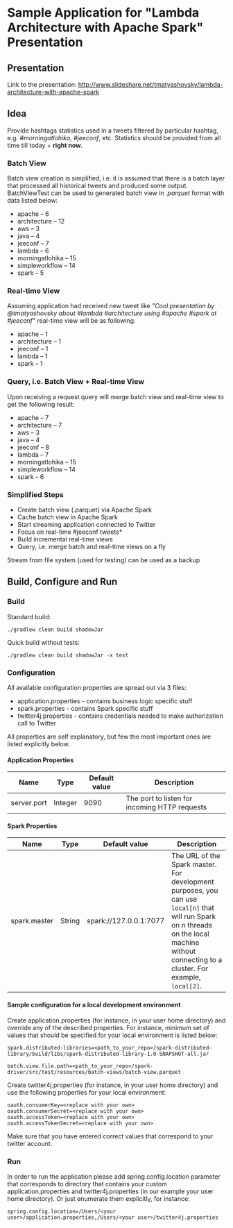 # Sample Application for "Lambda Architecture with Apache Spark" Presentation

## Presentation
Link to the presentation: http://www.slideshare.net/tmatyashovsky/lambda-architecture-with-apache-spark

## Idea
Provide hashtags statistics used in a tweets filtered by particular hashtag, e.g. *#morningatlohika*, *#jeeconf*, etc.
Statistics should be provided from all time till today + **right now**.

### Batch View
Batch view creation is simplified, i.e. it is assumed that there is a batch layer that processed all historical tweets and produced some output. BatchViewTest can be used to generated batch view in *.parquet* format with data listed below:
* apache – 6
* architecture – 12
* aws – 3
* java – 4
* jeeconf – 7
* lambda – 6
* morningatlohika – 15 
* simpleworkflow – 14
* spark – 5

### Real-time View
Assuming application had received new tweet like 
*"Cool presentation by @tmatyashovsky about #lambda #architecture using #apache #spark at #jeeconf"* 
real-time view will be as following:
* apache – 1
* architecture – 1
* jeeconf – 1
* lambda – 1
* spark – 1

### Query, i.e. Batch View + Real-time View
Upon receiving a request query will merge batch view and real-time view to get the following result:
* apache – 7
* architecture – 7
* aws – 3
* java – 4
* jeeconf – 8
* lambda – 7
* morningatlohika – 15 
* simpleworkflow – 14
* spark – 6

### Simplified Steps
* Create batch view (.parquet) via Apache Spark
* Cache batch view in Apache Spark
* Start streaming application connected to Twitter
* Focus on real-time #jeeconf tweets*
* Build incremental real-time views
* Query, i.e. merge batch and real-time views on a fly

Stream from file system (used for testing) can be used as a backup

## Build, Configure and Run

### Build
Standard build:
```
./gradlew clean build shadowJar
```
Quick build without tests:
```
./gradlew clean build shadowJar -x test
```
### Configuration
All available configuration properties are spread out via 3 files:
* application.properties - contains business logic specific stuff
* spark.properties - contains Spark specific stuff
* twitter4j.properties - contains credentials needed to make authorization call to Twitter

All properties are self explanatory, but few the most important ones are listed explicitly below. 

#### Application Properties
| Name | Type | Default value | Description |
| ---- | ---- | ------------- | ----------- |
| server.port | Integer | 9090 | The port to listen for incoming HTTP requests |

#### Spark Properties
| Name | Type | Default value | Description |
| ---- | ---- | ------------- | ----------- |
| spark.master | String | spark://127.0.0.1:7077 | The URL of the Spark master. For development purposes, you can use `local[n]` that will run Spark on n threads on the local machine without connecting to a cluster. For example, `local[2]`. |

#### Sample configuration for a local development environment
Create application.properties (for instance, in your user home directory) and override any of the described properties. For instance, minimum set of values that should be specified for your local environment is listed below:
```
spark.distributed-libraries=<path_to_your_repo>/spark-distributed-library/build/libs/spark-distributed-library-1.0-SNAPSHOT-all.jar

batch.view.file.path=<path_to_your_repo>/spark-driver/src/test/resources/batch-views/batch-view.parquet
```
Create twitter4j.properties (for instance, in your user home directory) and use the following properties for your local environment:
```
oauth.consumerKey=<replace with your own>
oauth.consumerSecret=<replace with your own>
oauth.accessToken=<replace with your own>
oauth.accessTokenSecret=<replace with your own>
```
Make sure that you have entered correct values that correspond to your twitter account. 

### Run
In order to run the application please add spring.config.location parameter that corresponds to directory that contains your custom application.properties and twitter4j.properties (in our example your user home directory). Or just enumerate them explicitly, for instance:
```
spring.config.location=/Users/<your user>/application.properties,/Users/<your user>/twitter4j.properties
```

